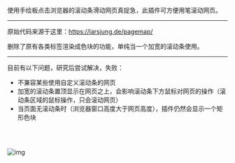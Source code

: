 使用手绘板点击浏览器的滚动条滑动网页真捉急，此插件可方便用笔滚动网页。

---
原始代码来源于这里：https://larsjung.de/pagemap/

删除了原有各类标签渲染成色块的功能，单纯当一个加宽的滚动条使用。

---
目前有以下问题，研究后尝试解决，失败：
- 不兼容某些使用自定义滚动条的网页
- 加宽的滚动条置顶显示在网页之上，会影响滚动条下方鼠标对网页的操作（滚动条区域的鼠标操作，只会滚动网页）
- 当页面无滚动条时（浏览器窗口高度大于网页高度），插件仍然会显示一个矩形色块

<br>
<br>

![img](https://github.com/iibob/browser_page_map/assets/10295975/fb13088f-a077-49d7-a4f0-a8803ad093dd)
